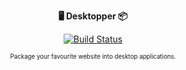 <p align="center">
    <b>🖥 Desktopper 📦</b>
</p>
<p align="center">
    <a href="https://travis-ci.org/jolle/desktopper"><img src="https://travis-ci.org/jolle/desktopper.svg?branch=master" alt="Build Status"></a>
</p>
<p align="center">
    <sup><sub>Package your favourite website into desktop applications.</sub></sup>
</p>
